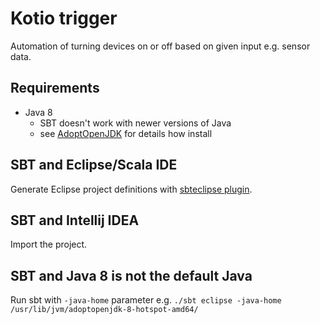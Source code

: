 # Kotio trigger

Automation of turning devices on or off based on given input e.g. sensor data.

## Requirements

* Java 8
  * SBT doesn't work with newer versions of Java
  * see [AdoptOpenJDK](https://adoptopenjdk.net/installation.html) for details how install

## SBT and Eclipse/Scala IDE

Generate Eclipse project definitions with [sbteclipse plugin](https://github.com/sbt/sbteclipse).

## SBT and Intellij IDEA

Import the project.

## SBT and Java 8 is not the default Java

Run sbt with `-java-home` parameter e.g. `./sbt eclipse -java-home /usr/lib/jvm/adoptopenjdk-8-hotspot-amd64/`


